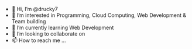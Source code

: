 - 👋 Hi, I’m @drucky7
- 👀 I’m interested in Programming, Cloud Computing, Web Development & Team building
- 🌱 I’m currently learning Web Development
- 💞️ I’m looking to collaborate on 
- 📫 How to reach me ...

<!---
drucky7/drucky7 is a ✨ special ✨ repository because its `README.md` (this file) appears on your GitHub profile.
You can click the Preview link to take a look at your changes.
--->
